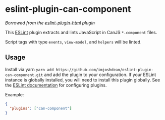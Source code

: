 eslint-plugin-can-component
===

_Borrowed from the [eslint-plugin-html](https://github.com/BenoitZugmeyer/eslint-plugin-html) plugin_

This [ESLint](http://eslint.org) plugin extracts and lints JavaScript in CanJS `*.component` files.

Script tags with type `events`, `view-model`, and `helpers` will be linted.

Usage
---
Install via yarn `yarn add https://github.com/imjoshdean/eslint-plugin-can-component.git` and add the plugin to your configuration. If your ESLint instance is globally installed, you will need to install this plugin globally. See the [ESLint documentation](http://eslint.org/docs/user-guide/configuring#configuring-plugins) for configuring plugins.

Example:

```json
{
  "plugins": ["can-component"]
}
```
